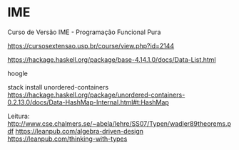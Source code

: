 # IME

Curso de Versão IME - Programação Funcional Pura 


https://cursosextensao.usp.br/course/view.php?id=2144


https://hackage.haskell.org/package/base-4.14.1.0/docs/Data-List.html


hoogle

stack install unordered-containers
https://hackage.haskell.org/package/unordered-containers-0.2.13.0/docs/Data-HashMap-Internal.html#t:HashMap



Leitura: 
http://www.cse.chalmers.se/~abela/lehre/SS07/Typen/wadler89theorems.pdf
https://leanpub.com/algebra-driven-design
https://leanpub.com/thinking-with-types
